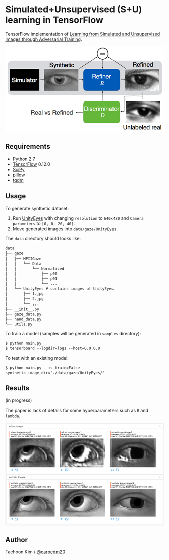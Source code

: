 # Simulated+Unsupervised (S+U) learning in TensorFlow

TensorFlow implementation of [Learning from Simulated and Unsupervised Images through Adversarial Training](https://arxiv.org/abs/1612.07828).

![model](./assets/SimGAN.png)


## Requirements

- Python 2.7
- [TensorFlow](https://www.tensorflow.org/) 0.12.0
- [SciPy](http://www.scipy.org/install.html)
- [pillow](https://github.com/python-pillow/Pillow)
- [tqdm](https://github.com/tqdm/tqdm)

## Usage

To generate synthetic dataset:

1. Run [UnityEyes](http://www.cl.cam.ac.uk/research/rainbow/projects/unityeyes/) with changing `resolution` to `640x480` and `Camera parameters` to `[0, 0, 20, 40]`.
2. Move generated images into `data/gaze/UnityEyes`.

The `data` directory should looks like:

    data
    ├── gaze
    │   ├── MPIIGaze
    │   │   └── Data
    │   │       └── Normalized
    │   │           ├── p00
    │   │           ├── p01
    │   │           └── ...
    │   └── UnityEyes # contains images of UnityEyes
    │       ├── 1.jpg
    │       ├── 2.jpg
    │       └── ...
    ├── __init__.py
    ├── gaze_data.py
    ├── hand_data.py
    └── utils.py

To train a model (samples will be generated in `samples` directory):

    $ python main.py
    $ tensorboard --logdir=logs --host=0.0.0.0

To test with an existing model:

    $ python main.py --is_train=False --synthetic_image_dir="./data/gaze/UnityEyes/"


## Results

(in progress)

The paper is lack of details for some hyperparameters such as `B` and `lambda`.

![result_0104](./assets/results_0104.png)


## Author

Taehoon Kim / [@carpedm20](http://carpedm20.github.io)

